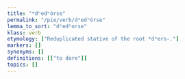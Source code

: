 ```yaml
---
title: "*dʰedʰórse"
permalink: "/pie/verb/dʰedʰórse"
lemma_to_sort: "dʰedʰorse"
klass: verb
etymology: ["Reduplicated stative of the root *dʰers-."]
markers: []
synonyms: []
definitions: [["to dare"]]
topics: []
---
```

